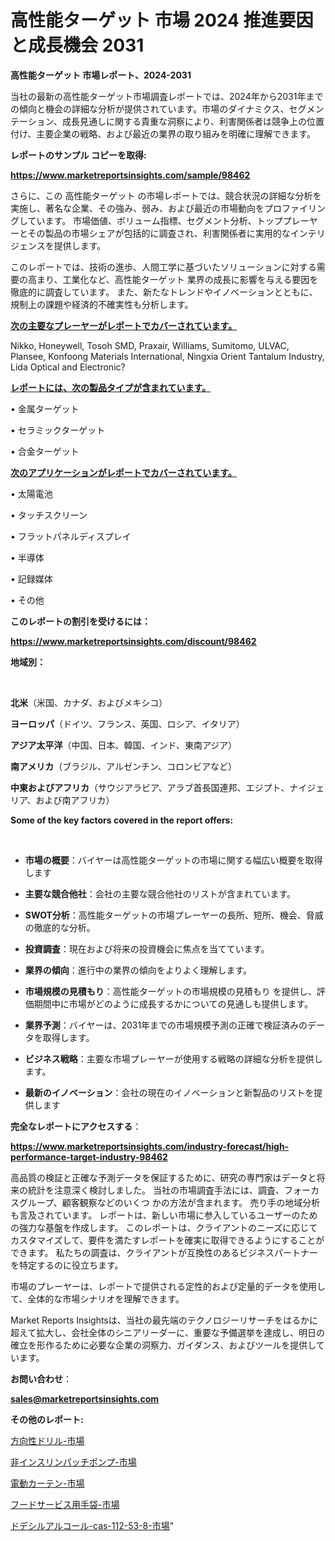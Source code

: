 # 高性能ターゲット 市場 2024 推進要因と成長機会 2031

<strong>高性能ターゲット 市場レポート、2024-2031</strong>

当社の最新の高性能ターゲット市場調査レポートでは、2024年から2031年までの傾向と機会の詳細な分析が提供されています。市場のダイナミクス、セグメンテーション、成長見通しに関する貴重な洞察により、利害関係者は競争上の位置付け、主要企業の戦略、および最近の業界の取り組みを明確に理解できます。



<strong>レポートのサンプル コピーを取得:</strong> <a href=https://www.marketreportsinsights.com/sample/98462>

<strong><u>https://www.marketreportsinsights.com/sample/98462</u></strong></a>

さらに、この 高性能ターゲット の市場レポートでは、競合状況の詳細な分析を実施し、著名な企業、その強み、弱み、および最近の市場動向をプロファイリングしています。 市場価値、ボリューム指標、セグメント分析、トッププレーヤーとその製品の市場シェアが包括的に調査され、利害関係者に実用的なインテリジェンスを提供します。

このレポートでは、技術の進歩、人間工学に基づいたソリューションに対する需要の高まり、工業化など、高性能ターゲット 業界の成長に影響を与える要因を徹底的に調査しています。 また、新たなトレンドやイノベーションとともに、規制上の課題や経済的不確実性も分析します。



<strong><u>次の主要なプレーヤーがレポートでカバーされています。</u></strong>

Nikko, Honeywell, Tosoh SMD, Praxair, Williams, Sumitomo, ULVAC, Plansee, Konfoong Materials International, Ningxia Orient Tantalum Industry, Lida Optical and Electronic?



<strong><u><b>レポートには、次の製品タイプが含まれています。</b></u></strong>

• 金属ターゲット

• セラミックターゲット

• 合金ターゲット



<strong><u><b>次のアプリケーションがレポートでカバーされています。</b></u></strong>

• 太陽電池

• タッチスクリーン

• フラットパネルディスプレイ

• 半導体

• 記録媒体

• その他



<strong><b>このレポートの割引を受けるには：</b></strong>

<a href=https://www.marketreportsinsights.com/discount/98462>

<strong><u>https://www.marketreportsinsights.com/discount/98462</u></strong></a>



<strong>地域別：</strong>

<strong> </strong>



<strong>北米</strong>（米国、カナダ、およびメキシコ）



<strong>ヨーロッパ</strong>（ドイツ、フランス、英国、ロシア、イタリア）



<strong>アジア太平洋</strong>（中国、日本、韓国、インド、東南アジア）



<strong>南アメリカ</strong>（ブラジル、アルゼンチン、コロンビアなど）



<strong>中東およびアフリカ</strong>（サウジアラビア、アラブ首長国連邦、エジプト、ナイジェリア、および南アフリカ）



<strong>Some of the key factors covered in the report offers:</strong>

<strong> </strong>
<ul>
  <li>

<strong>市場の概要</strong>：バイヤーは高性能ターゲットの市場に関する幅広い概要を取得します</li>
  <li>

<strong>主要な競合他社</strong>：会社の主要な競合他社のリストが含まれています。</li>
  <li>

<strong>SWOT分析</strong>：高性能ターゲットの市場プレーヤーの長所、短所、機会、脅威の徹底的な分析。</li>
  <li>

<strong>投資調査</strong>：現在および将来の投資機会に焦点を当てています。</li>
  <li>

<strong>業界の傾向</strong>：進行中の業界の傾向をよりよく理解します。</li>
  <li>

<strong>市場規模の見積もり</strong>：高性能ターゲットの市場規模の見積もり を提供し、評価期間中に市場がどのように成長するかについての見通しも提供します。</li>
  <li>

<strong>業界予測</strong>：バイヤーは、2031年までの市場規模予測の正確で検証済みのデータを取得します。</li>
  <li>

<strong>ビジネス戦略</strong>：主要な市場プレーヤーが使用する戦略の詳細な分析を提供します。</li>
  <li>

<strong>最新のイノベーション</strong>：会社の現在のイノベーションと新製品のリストを提供します</li>
</ul>


<strong>完全なレポートにアクセスする</strong>：

<a href=https://www.marketreportsinsights.com/industry-forecast/high-performance-target-industry-98462>

<strong><u>https://www.marketreportsinsights.com/industry-forecast/high-performance-target-industry-98462</u></strong></a>

高品質の検証と正確な予測データを保証するために、研究の専門家はデータと将来の統計を注意深く検討しました。 当社の市場調査手法には、調査、フォーカスグループ、顧客観察などのいくつ かの方法が含まれます。 売り手の地域分析も言及されています。 レポートは、新しい市場に参入しているユーザーのための強力な基盤を作成します。 このレポートは、クライアントのニーズに応じてカスタマイズして、要件を満たすレポートを確実に取得できるようにすることができます。 私たちの調査は、クライアントが互換性のあるビジネスパートナーを特定するのに役立ちます。

市場のプレーヤーは、レポートで提供される定性的および定量的データを使用して、全体的な市場シナリオを理解できます。

Market Reports Insightsは、当社の最先端のテクノロジーリサーチをはるかに超えて拡大し、会社全体のシニアリーダーに、重要な予備選挙を達成し、明日の確立を形作るために必要な企業の洞察力、ガイダンス、およびツールを提供しています。



<strong><b>お問い合わせ</b></strong>：

<a href=mailto:sales@marketreportsinsights.com>

<strong><u>sales@marketreportsinsights.com</u></strong></a>



<strong>その他のレポート:</strong>

<a href=https://www.linkedin.com/pulse/方向性ドリル-市場-2023-swot-分析と成長率-2030-consumer-connection-collective-360-e3luf/>方向性ドリル-市場</a>

<a href=https://www.linkedin.com/pulse/非インスリンパッチポンプ-市場-2023-swot-分析と成長率-2030-pr-news-hub-gqxuf/>非インスリンパッチポンプ-市場</a>

<a href=https://www.linkedin.com/pulse/電動カーテン-市場-2023-推進要因と成長機会-2030-pr-news-hub-hctdf/>電動カーテン-市場</a>

<a href=https://www.linkedin.com/pulse/フードサービス用手袋-市場-2023-最新の-cagr-および成長分析-pm8rc/>フードサービス用手袋-市場</a>

<a href=https://www.linkedin.com/pulse/ドデシルアルコール-cas-112-53-8-市場-2023-swot-分析と成長率-2030-pr-news-hub-wkd7f/>ドデシルアルコール-cas-112-53-8-市場</a>"
